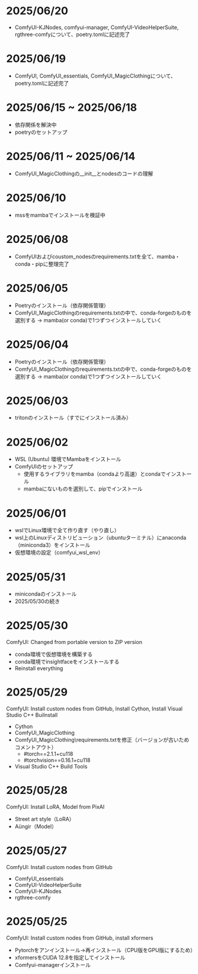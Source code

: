 # 2025/06/20
- ComfyUI-KJNodes, comfyui-manager, ComfyUI-VideoHelperSuite, rgthree-comfyについて、poetry.tomlに記述完了

# 2025/06/19
- ComfyUI, ComfyUI_essentials, ComfyUI_MagicClothingについて、poetry.tomlに記述完了

# 2025/06/15 ~ 2025/06/18
- 依存関係を解決中
- poetryのセットアップ

# 2025/06/11 ~ 2025/06/14
- ComfyUI_MagicClothingの__init__とnodesのコードの理解

# 2025/06/10
- mssをmambaでインストールを検証中

# 2025/06/08
- ComfyUIおよびcoustom_nodesのrequirements.txtを全て、mamba・conda・pipに整理完了

# 2025/06/05
- Poetryのインストール（依存関係管理）
- ComfyUI_MagicClothingのrequirements.txtの中で、conda-forgeのものを選別する -> mamba(or conda)で1つずつインストールしていく

# 2025/06/04
- Poetryのインストール（依存関係管理）
- ComfyUI_MagicClothingのrequirements.txtの中で、conda-forgeのものを選別する -> mamba(or conda)で1つずつインストールしていく

# 2025/06/03
- tritonのインストール（すでにインストール済み）

# 2025/06/02
- WSL (Ubuntu) 環境でMambaをインストール
- ComfyUIのセットアップ
    - 使用するライブラリをmamba（condaより高速）とcondaでインストール
    - mambaにないものを選別して、pipでインストール

# 2025/06/01
- wslでLinux環境で全て作り直す（やり直し）
- wsl上のLinuxディストリビューション（ubuntuターミナル）にanaconda（miniconda3）をインストール
- 仮想環境の設定（comfyui_wsl_env）

# 2025/05/31
- minicondaのインストール
- 2025/05/30の続き

# 2025/05/30 
ComfyUI: Changed from portable version to ZIP version
- conda環境で仮想環境を構築する
- conda環境でinsightfaceをインストールする
- Reinstall everything

# 2025/05/29 
ComfyUI: Install custom nodes from GitHub, Install Cython, Install Visual Studio C++ BuiInstall 
- Cython
- ComfyUI_MagicClothing
- ComfyUI_MagicClothing\requirements.txtを修正（バージョンが古いためコメントアウト）
    - #torch==2.1.1+cu118
    - #torchvision==0.16.1+cu118
- Visual Studio C++ Build Tools
  
# 2025/05/28
ComfyUI: Install LoRA, Model from PixAI
- Street art style（LoRA）
- Aüngir（Model）
  
# 2025/05/27
ComfyUI: Install custom nodes from GitHub
- ComfyUI_essentials
- ComfyUI-VideoHelperSuite
- ComfyUI-KJNodes
- rgthree-comfy
  
# 2025/05/25
ComfyUI: Install custom nodes from GitHub, install xformers
- Pytorchをアンインストール→再インストール（CPU版をGPU版にするため）
- xformersをCUDA 12.8を指定してインストール
- Comfyui-managerインストール




